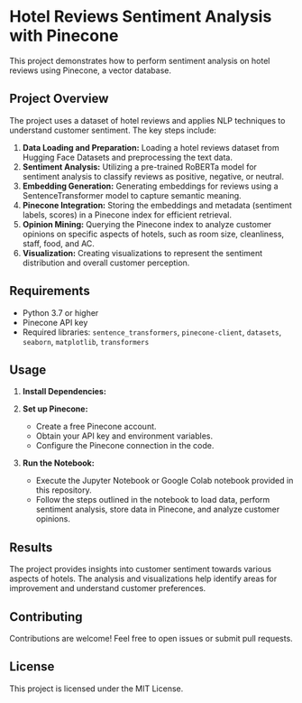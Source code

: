 # Hotel Reviews Sentiment Analysis with Pinecone

This project demonstrates how to perform sentiment analysis on hotel reviews using Pinecone, a vector database. 

## Project Overview

The project uses a dataset of hotel reviews and applies NLP techniques to understand customer sentiment. The key steps include:

1.  **Data Loading and Preparation:** Loading a hotel reviews dataset from Hugging Face Datasets and preprocessing the text data.
2.  **Sentiment Analysis:** Utilizing a pre-trained RoBERTa model for sentiment analysis to classify reviews as positive, negative, or neutral.
3.  **Embedding Generation:** Generating embeddings for reviews using a SentenceTransformer model to capture semantic meaning.
4.  **Pinecone Integration:** Storing the embeddings and metadata (sentiment labels, scores) in a Pinecone index for efficient retrieval.
5.  **Opinion Mining:** Querying the Pinecone index to analyze customer opinions on specific aspects of hotels, such as room size, cleanliness, staff, food, and AC.
6.  **Visualization:** Creating visualizations to represent the sentiment distribution and overall customer perception.

## Requirements

*   Python 3.7 or higher
*   Pinecone API key
*   Required libraries: `sentence_transformers`, `pinecone-client`, `datasets`, `seaborn`, `matplotlib`, `transformers`


## Usage

1.  **Install Dependencies:**

2.  **Set up Pinecone:**
    *   Create a free Pinecone account.
    *   Obtain your API key and environment variables.
    *   Configure the Pinecone connection in the code.
3.  **Run the Notebook:**
    *   Execute the Jupyter Notebook or Google Colab notebook provided in this repository.
    *   Follow the steps outlined in the notebook to load data, perform sentiment analysis, store data in Pinecone, and analyze customer opinions.

## Results

The project provides insights into customer sentiment towards various aspects of hotels. The analysis and visualizations help identify areas for improvement and understand customer preferences.

## Contributing

Contributions are welcome! Feel free to open issues or submit pull requests.

## License

This project is licensed under the MIT License.
